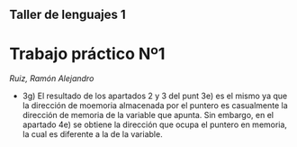 ## **Taller de lenguajes 1**
# **Trabajo práctico Nº1**
_Ruiz, Ramón Alejandro_

- 3g)
    El resultado de los apartados 2 y 3 del punt 3e) es el mismo ya que la dirección de moemoria almacenada por el puntero es casualmente la dirección de memoria de la variable que apunta.
    Sin embargo, en el apartado 4e) se obtiene la dirección que ocupa el puntero en memoria, la cual es diferente a la de la variable.
